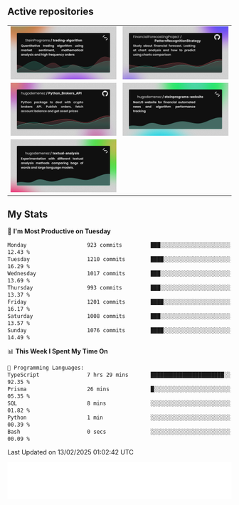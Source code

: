 ## Active repositories
|||
| ------------- | ------------- |
|[![Python Trading Algorithm](assets/base_python_architecture.png)](https://github.com/SteinPrograms/base-python-architecture)|[![Quantitative Prediction](assets/pattern_recognition_strategy.png)](https://github.com/FinancialForecastingProject/PatternRecognitionStrategy.git)|
|[![Broker SDK](assets/python_brokers_api.png)](https://github.com/hugodemenez/Python_Brokers_API)|[![NextJS Website](assets/steinprograms-website.png)](https://github.com/hugodemenez/steinprograms-website)|
|[![Textual](assets/textual-analysis.png)](https://github.com/hugodemenez/textual-analysis)||


## My Stats

<!--START_SECTION:waka-->
📅 **I'm Most Productive on Tuesday** 

```text
Monday                   923 commits         ███░░░░░░░░░░░░░░░░░░░░░░   12.43 % 
Tuesday                  1210 commits        ████░░░░░░░░░░░░░░░░░░░░░   16.29 % 
Wednesday                1017 commits        ███░░░░░░░░░░░░░░░░░░░░░░   13.69 % 
Thursday                 993 commits         ███░░░░░░░░░░░░░░░░░░░░░░   13.37 % 
Friday                   1201 commits        ████░░░░░░░░░░░░░░░░░░░░░   16.17 % 
Saturday                 1008 commits        ███░░░░░░░░░░░░░░░░░░░░░░   13.57 % 
Sunday                   1076 commits        ████░░░░░░░░░░░░░░░░░░░░░   14.49 % 
```


📊 **This Week I Spent My Time On** 

```text
💬 Programming Languages: 
TypeScript               7 hrs 29 mins       ███████████████████████░░   92.35 % 
Prisma                   26 mins             █░░░░░░░░░░░░░░░░░░░░░░░░   05.35 % 
SQL                      8 mins              ░░░░░░░░░░░░░░░░░░░░░░░░░   01.82 % 
Python                   1 min               ░░░░░░░░░░░░░░░░░░░░░░░░░   00.39 % 
Bash                     0 secs              ░░░░░░░░░░░░░░░░░░░░░░░░░   00.09 % 
```


 Last Updated on 13/02/2025 01:02:42 UTC
<!--END_SECTION:waka-->

![Coding metrics](metrics.plugin.wakatime.svg)
